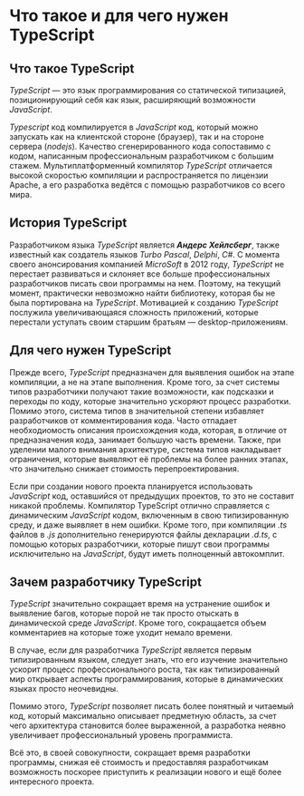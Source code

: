# Что такое и для чего нужен TypeScript
## Что такое TypeScript


*TypeScript* — это язык программирования со статической типизацией, позиционирующий себя как язык, расширяющий возможности *JavaScript*.  
  
*Typescript* код компилируется в *JavaScript* код, который можно запускать как на клиентской стороне (браузер), так и на стороне сервера (*nodejs*). Качество сгенерированного кода сопоставимо с кодом, написанным профессиональным разработчиком с большим стажем. Мультиплатформенный компилятор *TypeScript* отличается высокой скоростью компиляции и распространяется по лицензии Apache, а его разработка ведётся с помощью разработчиков со всего мира.

## История TypeScript


Разработчиком языка *TypeScript* является ***Андерс Хейлсберг***, также известный как создатель языков *Turbo Pascal*, *Delphi*, *C#*. С момента своего анонсирования компанией *MicroSoft* в 2012 году, *TypeScript* не перестает развиваться и склоняет все больше профессиональных разработчиков писать свои программы на нем. Поэтому, на текущий момент, практически невозможно найти библиотеку, которая бы не была портирована на *TypeScript*. Мотивацией к созданию *TypeScript* послужила увеличивающаяся сложность приложений, которые перестали уступать своим старшим братьям — desktop-приложениям.


## Для чего нужен TypeScript


Прежде всего, *TypeScript* предназначен для выявления ошибок на этапе компиляции, а не на этапе выполнения. Кроме того, за счет системы типов разработчики получают такие возможности, как подсказки и переходы по коду, которые значительно ускоряют процесс разработки. Помимо этого, система типов в значительной степени избавляет разработчиков от комментирования кода. Часто отпадает необходиомость описания происхождения кода, которая, в отличие от предназначения кода, занимает большую часть времени. Также, при уделении малого внимания архитектуре, система типов накладывает ограничения, которые выявляют её проблемы на более ранних этапах, что значительно снижает стоимость перепроектирования.

Если при создании нового проекта планируется использовать *JavaScript* код, оставшийся от предыдущих проектов, то это не составит никакой проблемы. Компилятор TypeScript отлично справляется с динамическим *JavaScript* кодом, включенным в свою типизированную среду, и даже выявляет в нем ошибки. Кроме того, при компиляции *.ts* файлов в *.js* дополнительно генерируются файлы декларации *.d.ts*, с помощью которых разработчики, которые пишут свои программы исключительно на *JavaScript*, будут иметь полноценный автокомплит.

## Зачем разработчику TypeScript


*TypeScript* значительно сокращает время на устранение ошибок и выявление багов, которые порой не так просто отыскать в динамической среде *JavaScript*. Кроме того, сокращается объем комментариев на которые тоже уходит немало времени.

В случае, если для разработчика *TypeScript* является первым типизированным языком, следует знать, что его изучение значительно ускорит процесс профессионального роста, так как типизированный мир открывает аспекты программирования, которые в динамических языках просто неочевидны.

Помимо этого, *TypeScript* позволяет писать более понятный и читаемый код, который максимально описывает предметную область, за счет чего архитектура становится более выраженной, а разработка неявно увеличивает профессиональный уровень программиста.

Всё это, в своей совокупности, сокращает время разработки программы, снижая её стоимость и предоставляя разработчикам возможность поскорее приступить к реализации нового и ещё более интересного проекта.
